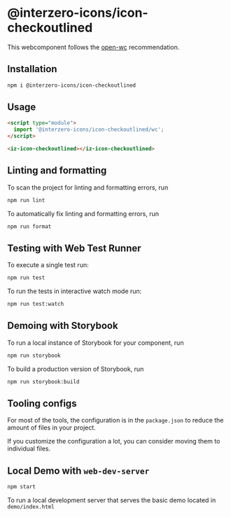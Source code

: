 # @interzero-icons/icon-checkoutlined

This webcomponent follows the [open-wc](https://github.com/open-wc/open-wc) recommendation.

## Installation

```bash
npm i @interzero-icons/icon-checkoutlined
```

## Usage

```html
<script type="module">
  import '@interzero-icons/icon-checkoutlined/wc';
</script>

<iz-icon-checkoutlined></iz-icon-checkoutlined>
```

## Linting and formatting

To scan the project for linting and formatting errors, run

```bash
npm run lint
```

To automatically fix linting and formatting errors, run

```bash
npm run format
```

## Testing with Web Test Runner

To execute a single test run:

```bash
npm run test
```

To run the tests in interactive watch mode run:

```bash
npm run test:watch
```

## Demoing with Storybook

To run a local instance of Storybook for your component, run

```bash
npm run storybook
```

To build a production version of Storybook, run

```bash
npm run storybook:build
```


## Tooling configs

For most of the tools, the configuration is in the `package.json` to reduce the amount of files in your project.

If you customize the configuration a lot, you can consider moving them to individual files.

## Local Demo with `web-dev-server`

```bash
npm start
```

To run a local development server that serves the basic demo located in `demo/index.html`
